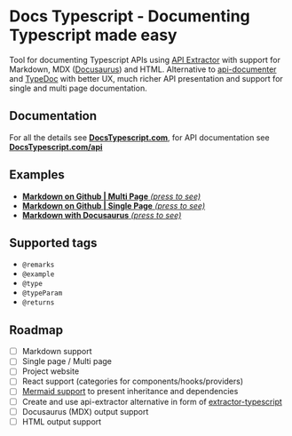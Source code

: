 # Docs Typescript - Documenting Typescript made easy

Tool for documenting Typescript APIs using [API Extractor](https://api-extractor.com/pages/overview/intro/) with support for Markdown, MDX ([Docusaurus](https://docusaurus.io)) and HTML.
Alternative to [api-documenter](https://api-extractor.com/pages/setup/generating_docs/) and [TypeDoc](https://typedoc.org) with better UX, much richer API presentation and support for single and multi page documentation.

## Documentation

For all the details see **[DocsTypescript.com](docstypescript.com)**, for API documentation see **[DocsTypescript.com/api](docstypescript.com/api)**

## Examples

- [**Markdown on Github | Multi Page** _(press to see)_]()
- [**Markdown on Github | Single Page** _(press to see)_]()
- [**Markdown with Docusaurus** _(press to see)_]()

## Supported tags

- `@remarks`
- `@example`
- `@type`
- `@typeParam`
- `@returns`

## Roadmap

- [ ] Markdown support
- [ ] Single page / Multi page
- [ ] Project website
- [ ] React support (categories for components/hooks/providers)
- [ ] [Mermaid support](https://mermaid.js.org) to present inheritance and dependencies
- [ ] Create and use api-extractor alternative in form of [extractor-typescript](https://github.com/michalfedyna/extractor-typescript)
- [ ] Docusaurus (MDX) output support
- [ ] HTML output support
